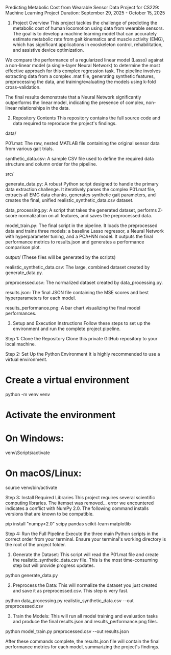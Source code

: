 Predicting Metabolic Cost from Wearable Sensor Data
Project for CS229: Machine Learning Project Duration: September 29, 2025 - October 15, 2025

1. Project Overview
This project tackles the challenge of predicting the metabolic cost of human locomotion using data from wearable sensors. The goal is to develop a machine learning model that can accurately estimate metabolic rate from gait kinematics and muscle activity (EMG), which has significant applications in exoskeleton control, rehabilitation, and assistive device optimization.

We compare the performance of a regularized linear model (Lasso) against a non-linear model (a single-layer Neural Network) to determine the most effective approach for this complex regression task. The pipeline involves extracting data from a complex .mat file, generating synthetic features, preprocessing the data, and training/evaluating the models using k-fold cross-validation.

The final results demonstrate that a Neural Network significantly outperforms the linear model, indicating the presence of complex, non-linear relationships in the data.

2. Repository Contents
This repository contains the full source code and data required to reproduce the project's findings.

data/

P01.mat: The raw, nested MATLAB file containing the original sensor data from various gait trials.

synthetic_data.csv: A sample CSV file used to define the required data structure and column order for the pipeline.

src/

generate_data.py: A robust Python script designed to handle the primary data extraction challenge. It iteratively parses the complex P01.mat file, extracts all EMG data chunks, generates synthetic gait parameters, and creates the final, unified realistic_synthetic_data.csv dataset.

data_processing.py: A script that takes the generated dataset, performs Z-score normalization on all features, and saves the preprocessed data.

model_train.py: The final script in the pipeline. It loads the preprocessed data and trains three models: a baseline Lasso regressor, a Neural Network with hyperparameter tuning, and a PCA+NN model. It outputs the final performance metrics to results.json and generates a performance comparison plot.

output/ (These files will be generated by the scripts)

realistic_synthetic_data.csv: The large, combined dataset created by generate_data.py.

preprocessed.csv: The normalized dataset created by data_processing.py.

results.json: The final JSON file containing the MSE scores and best hyperparameters for each model.

results_performance.png: A bar chart visualizing the final model performances.

3. Setup and Execution Instructions
Follow these steps to set up the environment and run the complete project pipeline.

Step 1: Clone the Repository
Clone this private GitHub repository to your local machine.

Step 2: Set Up the Python Environment
It is highly recommended to use a virtual environment.

# Create a virtual environment
python -m venv venv

# Activate the environment
# On Windows:
venv\Scripts\activate
# On macOS/Linux:
source venv/bin/activate

Step 3: Install Required Libraries
This project requires several scientific computing libraries. The itemset was removed... error we encountered indicates a conflict with NumPy 2.0. The following command installs versions that are known to be compatible.

pip install "numpy<2.0" scipy pandas scikit-learn matplotlib

Step 4: Run the Full Pipeline
Execute the three main Python scripts in the correct order from your terminal. Ensure your terminal's working directory is the root of the project folder.

1. Generate the Dataset:
This script will read the P01.mat file and create the realistic_synthetic_data.csv file. This is the most time-consuming step but will provide progress updates.

python generate_data.py

2. Preprocess the Data:
This will normalize the dataset you just created and save it as preprocessed.csv. This step is very fast.

python data_processing.py realistic_synthetic_data.csv --out preprocessed.csv

3. Train the Models:
This will run all model training and evaluation tasks and produce the final results.json and results_performance.png files.

python model_train.py preprocessed.csv --out results.json

After these commands complete, the results.json file will contain the final performance metrics for each model, summarizing the project's findings.

